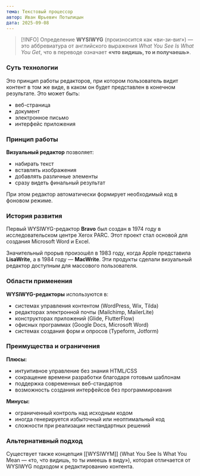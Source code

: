 ```yaml
---
тема: Текстовый процессор
автор: Иван Юрьевич Потылицын
дата: 2025-09-08
---
```

> [!INFO] Определение
> **WYSIWYG** (произносится как «ви-зи-виг») — это аббревиатура от английского выражения _What You See Is What You Get_, что в переводе означает **«что видишь, то и получаешь»**.

### Суть технологии

Это принцип работы редакторов, при котором пользователь видит контент в том же виде, в каком он будет представлен в конечном результате. Это может быть:

- веб-страница
- документ
- электронное письмо
- интерфейс приложения

### Принцип работы

**Визуальный редактор** позволяет:

- набирать текст
- вставлять изображения
- добавлять различные элементы
- сразу видеть финальный результат

При этом редактор автоматически формирует необходимый код в фоновом режиме.

### История развития

Первый WYSIWYG-редактор **Bravo** был создан в 1974 году в исследовательском центре Xerox PARC. Этот проект стал основой для создания Microsoft Word и Excel.

Значительный прорыв произошёл в 1983 году, когда Apple представила **LisaWrite**, а в 1984 году — **MacWrite**. Эти продукты сделали визуальный редактор доступным для массового пользователя.

### Области применения

**WYSIWYG-редакторы** используются в:

- системах управления контентом (WordPress, Wix, Tilda)
- редакторах электронной почты (Mailchimp, MailerLite)
- конструкторах приложений (Glide, FlutterFlow)
- офисных программах (Google Docs, Microsoft Word)
- системах создания форм и опросов (Typeform, Jotform)

### Преимущества и ограничения

**Плюсы:**

- интуитивное управление без знания HTML/CSS
- сокращение времени разработки благодаря готовым шаблонам
- поддержка современных веб-стандартов
- возможность создания интерфейсов без программирования

**Минусы:**

- ограниченный контроль над исходным кодом
- иногда генерируется избыточный или неоптимальный код
- сложности при реализации нестандартных решений

### Альтернативный подход

Существует также концепция [[WYSIWYM]] (What You See Is What You Mean — «то, что видишь, то ты имеешь в виду»), которая отличается от WYSIWYG подходом к редактированию контента.
